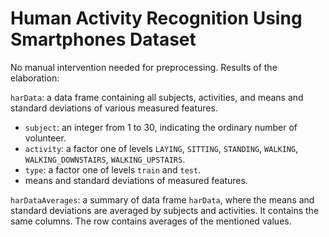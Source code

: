 # Human Activity Recognition Using Smartphones Dataset

No manual intervention needed for preprocessing. Results of the elaboration:

`harData`: a data frame containing all subjects, activities, and means and standard deviations of various measured features.

* `subject`: an integer from 1 to 30, indicating the ordinary number of volunteer.
* `activity`: a factor one of levels `LAYING`, `SITTING`, `STANDING`, `WALKING`, `WALKING_DOWNSTAIRS`, `WALKING_UPSTAIRS`.
* `type`: a factor one of levels `train` and `test`.
* means and standard deviations of measured features.

`harDataAverages`: a summary of data frame `harData`, where the means and standard deviations are averaged by subjects and activities. It contains the same columns. The row contains averages of the mentioned values. 
